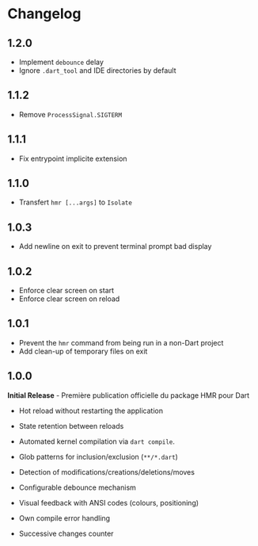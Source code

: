 # Changelog

## 1.2.0
- Implement `debounce` delay
- Ignore `.dart_tool` and IDE directories by default

## 1.1.2
- Remove `ProcessSignal.SIGTERM`

## 1.1.1
- Fix entrypoint implicite extension

## 1.1.0
- Transfert `hmr [...args]` to `Isolate`

## 1.0.3
- Add newline on exit to prevent terminal prompt bad display

## 1.0.2
- Enforce clear screen on start
- Enforce clear screen on reload

## 1.0.1
- Prevent the `hmr` command from being run in a non-Dart project
- Add clean-up of temporary files on exit

## 1.0.0

**Initial Release** - Première publication officielle du package HMR pour Dart

- Hot reload without restarting the application
- State retention between reloads
- Automated kernel compilation via `dart compile`.

- Glob patterns for inclusion/exclusion (`**/*.dart`)
- Detection of modifications/creations/deletions/moves
- Configurable debounce mechanism

- Visual feedback with ANSI codes (colours, positioning)
- Own compile error handling
- Successive changes counter
